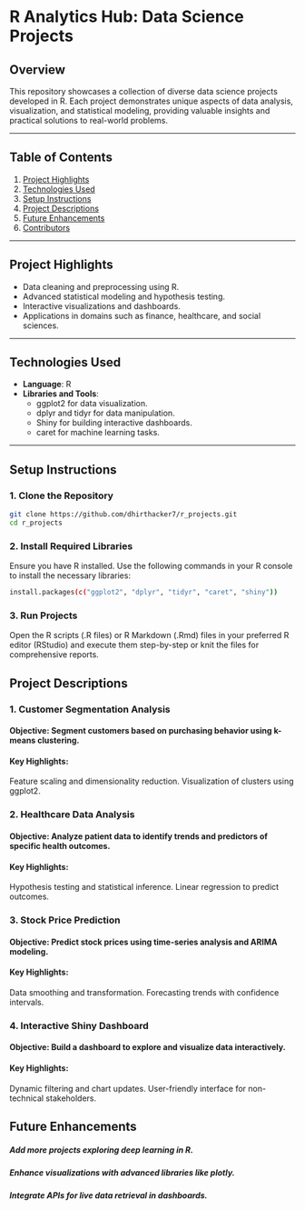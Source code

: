 # R Analytics Hub: Data Science Projects

## Overview  
This repository showcases a collection of diverse data science projects developed in R. Each project demonstrates unique aspects of data analysis, visualization, and statistical modeling, providing valuable insights and practical solutions to real-world problems.

---

## Table of Contents  
1. [Project Highlights](#project-highlights)  
2. [Technologies Used](#technologies-used)  
3. [Setup Instructions](#setup-instructions)  
4. [Project Descriptions](#project-descriptions)  
5. [Future Enhancements](#future-enhancements)  
6. [Contributors](#contributors)  

---

## Project Highlights  
- Data cleaning and preprocessing using R.  
- Advanced statistical modeling and hypothesis testing.  
- Interactive visualizations and dashboards.  
- Applications in domains such as finance, healthcare, and social sciences.  

---

## Technologies Used  
- **Language**: R  
- **Libraries and Tools**:  
  - ggplot2 for data visualization.  
  - dplyr and tidyr for data manipulation.  
  - Shiny for building interactive dashboards.  
  - caret for machine learning tasks.  

---

## Setup Instructions  

### 1. Clone the Repository  
```bash  
git clone https://github.com/dhirthacker7/r_projects.git  
cd r_projects  
```

### 2. Install Required Libraries
Ensure you have R installed. Use the following commands in your R console to install the necessary libraries:
```bash
install.packages(c("ggplot2", "dplyr", "tidyr", "caret", "shiny"))  
```

### 3. Run Projects
Open the R scripts (.R files) or R Markdown (.Rmd) files in your preferred R editor (RStudio) and execute them step-by-step or knit the files for comprehensive reports.

## Project Descriptions

### 1. Customer Segmentation Analysis
#### Objective: Segment customers based on purchasing behavior using k-means clustering.
#### Key Highlights:
Feature scaling and dimensionality reduction.
Visualization of clusters using ggplot2.

### 2. Healthcare Data Analysis
#### Objective: Analyze patient data to identify trends and predictors of specific health outcomes.
#### Key Highlights:
Hypothesis testing and statistical inference.
Linear regression to predict outcomes.

### 3. Stock Price Prediction
#### Objective: Predict stock prices using time-series analysis and ARIMA modeling.
#### Key Highlights:
Data smoothing and transformation.
Forecasting trends with confidence intervals.

### 4. Interactive Shiny Dashboard
#### Objective: Build a dashboard to explore and visualize data interactively.
#### Key Highlights:
Dynamic filtering and chart updates.
User-friendly interface for non-technical stakeholders.

## Future Enhancements
##### Add more projects exploring deep learning in R.
##### Enhance visualizations with advanced libraries like plotly.
##### Integrate APIs for live data retrieval in dashboards.
